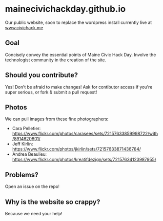 mainecivichackday.github.io
============================

Our public website, soon to replace the wordpress install currently live at www.civichack.me

Goal
----
Concisely convey the essential points of Maine Civic Hack Day. Involve the technologist community in the creation of the site.

Should you contribute?
----------------------
Yes!  Don't be afraid to make changes!  Ask for contibutor access if you're super serious, or fork & submit a pull request!

Photos
------
We can pull images from these fine photographers:

  * Cara Pelletier: https://www.flickr.com/photos/carasees/sets/72157633859998722/with/8914620801/
  * Jeff Kirlin: https://www.flickr.com/photos/jkirlin/sets/72157633871436784/
  * Andrea Beaulieu: https://www.flickr.com/photos/kreatifdezign/sets/72157634123987955/

Problems?
---------
Open an issue on the repo!

Why is the website so crappy?
--------------------------
Because we need your help!
